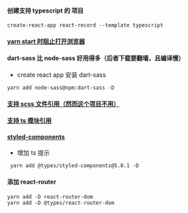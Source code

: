 #### 创建支持 typescript 的 项目
```
create-react-app react-record --template typescript
```

#### [yarn start 时阻止打开浏览器](https://coderrocketfuel.com/article/stop-create-react-app-from-opening-a-browser-window-on-start)

#### dart-sass 比 node-sass 好用得多（后者下载要翻墙，且编译慢）
* create react app 安装 dart-sass
```
yarn add node-sass@npm:dart-sass -D
```

#### [支持 scss 文件引用（然而这个项目不用）](https://create-react-app.dev/docs/adding-a-sass-stylesheet)

#### [支持 ts 模块引用](https://create-react-app.dev/docs/importing-a-component#absolute-imports)

#### [styled-components](https://github.com/styled-components/styled-components)
* 增加 ts 提示
```
 yarn add @types/styled-components@5.0.1 -D
```

#### 添加 react-router
```
yarn add -D react-router-dom
yarn add -D @types/react-router-dom
```